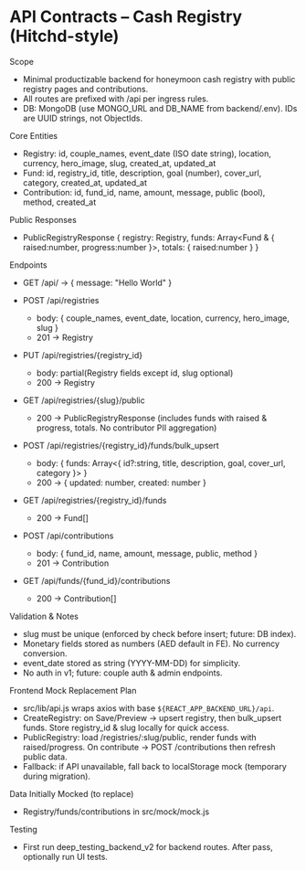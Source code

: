 # API Contracts – Cash Registry (Hitchd-style)

Scope
- Minimal productizable backend for honeymoon cash registry with public registry pages and contributions.
- All routes are prefixed with /api per ingress rules.
- DB: MongoDB (use MONGO_URL and DB_NAME from backend/.env). IDs are UUID strings, not ObjectIds.

Core Entities
- Registry: id, couple_names, event_date (ISO date string), location, currency, hero_image, slug, created_at, updated_at
- Fund: id, registry_id, title, description, goal (number), cover_url, category, created_at, updated_at
- Contribution: id, fund_id, name, amount, message, public (bool), method, created_at

Public Responses
- PublicRegistryResponse { registry: Registry, funds: Array<Fund & { raised:number, progress:number }>, totals: { raised:number } }

Endpoints
- GET /api/ -> { message: "Hello World" }

- POST /api/registries
  - body: { couple_names, event_date, location, currency, hero_image, slug }
  - 201 -> Registry

- PUT /api/registries/{registry_id}
  - body: partial(Registry fields except id, slug optional)
  - 200 -> Registry

- GET /api/registries/{slug}/public
  - 200 -> PublicRegistryResponse (includes funds with raised & progress, totals. No contributor PII aggregation)

- POST /api/registries/{registry_id}/funds/bulk_upsert
  - body: { funds: Array<{ id?:string, title, description, goal, cover_url, category }> }
  - 200 -> { updated: number, created: number }

- GET /api/registries/{registry_id}/funds
  - 200 -> Fund[]

- POST /api/contributions
  - body: { fund_id, name, amount, message, public, method }
  - 201 -> Contribution

- GET /api/funds/{fund_id}/contributions
  - 200 -> Contribution[]

Validation & Notes
- slug must be unique (enforced by check before insert; future: DB index).
- Monetary fields stored as numbers (AED default in FE). No currency conversion.
- event_date stored as string (YYYY-MM-DD) for simplicity.
- No auth in v1; future: couple auth & admin endpoints.

Frontend Mock Replacement Plan
- src/lib/api.js wraps axios with base `${REACT_APP_BACKEND_URL}/api`.
- CreateRegistry: on Save/Preview -> upsert registry, then bulk_upsert funds. Store registry_id & slug locally for quick access.
- PublicRegistry: load /registries/:slug/public, render funds with raised/progress. On contribute -> POST /contributions then refresh public data.
- Fallback: if API unavailable, fall back to localStorage mock (temporary during migration).

Data Initially Mocked (to replace)
- Registry/funds/contributions in src/mock/mock.js

Testing
- First run deep_testing_backend_v2 for backend routes. After pass, optionally run UI tests.